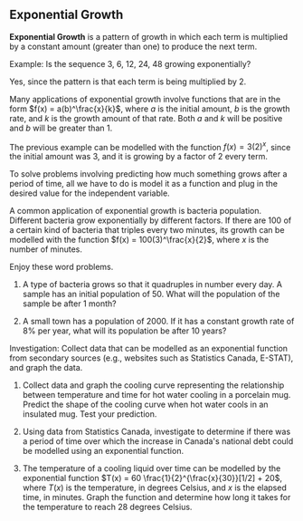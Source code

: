 Exponential Growth
-------

**Exponential Growth** is a pattern of growth in which each term is multiplied by a constant amount (greater than one) to produce the next term.

Example: Is the sequence 3, 6, 12, 24, 48 growing exponentially?

Yes, since the pattern is that each term is being multiplied by 2.

Many applications of exponential growth involve functions that are in the form $f(x) = a(b)^\frac{x}{k}$, where $a$ is the initial amount, $b$ is the growth rate, and $k$ is the growth amount of that rate. Both $a$ and $k$ will be positive and $b$ will be greater than 1.

The previous example can be modelled with the function $f(x) = 3(2)^x$, since the initial amount was 3, and it is growing by a factor of 2 every term.

To solve problems involving predicting how much something grows after a period of time, all we have to do is model it as a function and plug in the desired value for the independent variable.

A common application of exponential growth is bacteria population. Different bacteria grow exponentially by different factors. If there are 100 of a certain kind of bacteria that triples every two minutes, its growth can be modelled with the function $f(x) = 100(3)^\frac{x}{2}$, where $x$ is the number of minutes.

Enjoy these word problems.

1. A type of bacteria grows so that it quadruples in number every day. A sample has an initial population of 50. What will the population of the sample be after 1 month?

2. A small town has a population of 2000. If it has a constant growth rate of 8% per year, what will its population be after 10 years?


Investigation: Collect data that can be modelled as an exponential function from secondary sources (e.g., websites such as Statistics Canada, E-STAT), and graph the data. 


1. Collect data and graph the cooling curve representing the relationship between temperature and time for hot water cooling in a porcelain mug. Predict the shape of the cooling curve when hot water cools in an insulated mug. Test your prediction. 

2. Using data from Statistics Canada, investigate to determine if there was a period of time over which the increase in Canada's national debt could be modelled using an exponential function.

3. The temperature of a cooling liquid over time can be modelled by the exponential function $T(x) = 60 \frac{1}{2}^{\frac{x}{30}}[1/2] + 20$, where $T(x)$ is the temperature, in degrees Celsius, and $x$ is the elapsed time, in minutes. Graph the function and determine how long it takes for the temperature to reach 28 degrees Celsius. 